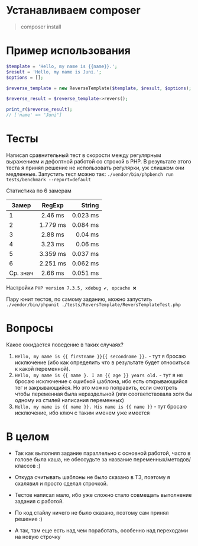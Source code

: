 # Устанавливаем composer
> composer install

# Пример использования
```php
$template = 'Hello, my name is {{name}}.';
$result = 'Hello, my name is Juni.';
$options = [];

$reverse_template = new ReverseTemplate($template, $result, $options);

$reverse_result = $reverse_template->revers();

print_r($reverse_result);
// ['name' => "Juni"]
```

# Тесты
Написал сравнительный тест в скорости между регулярным выражением и дефолтной работой со строкой в PHP. В результате этого теста
я принял решение не использовать регулярки, уж слишком они медленные.
Запустить тест можно так: `./vendor/bin/phpbench run tests/benchmark --report=default`

Статистика по 6 замерам

| Замер   | RegExp  | String   |
| --------|:-------:| --------:|
| 1       | 2.46 ms | 0.023 ms |
| 2       | 1.779 ms| 0.084 ms |
| 3       | 2.88 ms | 0.04 ms  |
| 4       | 3.23 ms | 0.06 ms  |
| 5       | 3.359 ms| 0.037 ms |
| 6       | 2.251 ms| 0.062 ms |
|Ср. знач | 2.66 ms | 0.051 ms |

Настройки `PHP version 7.3.5, xdebug ✔, opcache ❌`

Пару юнит тестов, по самому заданию, можно запустить `./vendor/bin/phpunit ./tests/ReversTemplate/ReversTemplateTest.php`

# Вопросы
Какое ожидается поведение в таких случаях?
1. `Hello, my name is {{ firstname }}{{ secondname }}.` - тут я бросаю исключение (ибо как определить что в результате
будет относиться к какой переменной).
2. `Hello, my name is {{ name }. I am {{ age }} years old.` - тут я не бросаю исключение с ошибкой шаблона, ибо есть
открывающийся тег и закрывающийся. Но это можно поправить, если смотреть чтобы переменная была нераздельной (или
соответствовала хотя бы одному из стилей написания переменных)
3. `Hello, my name is {{ name }}. His name is {{ name }}` - тут бросаю исключение, ибо ключ с таким именем уже имеется

# В целом
- Так как выполнял задание параллельно с основной работой, часто в голове была каша, не обессудьте за название
переменных/методов/классов :)

- Откуда считывать шаблоны не было сказано в ТЗ, поэтому я схалявил и просто сделал строчкой.

- Тестов написал мало, ибо уже сложно стало совмещать выполнение задания с работой.

- По код стайлу ничего не было сказано, поэтому сам принял решение :)

- А так, там еще есть над чем поработать, особенно над переходами на новую строчку
